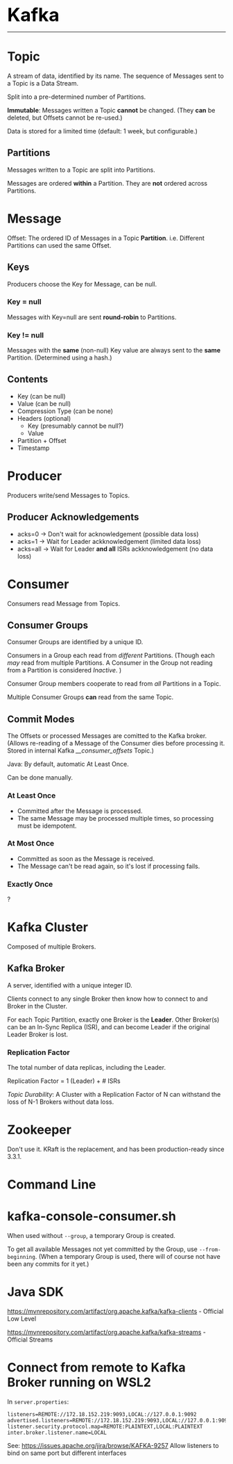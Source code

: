 **<span style="font-size:3em;color:black">Kafka</span>**
***

# Topic

A stream of data, identified by its name.  The sequence of Messages sent to a Topic is a Data Stream.

Split into a pre-determined number of Partitions.

**Immutable**: Messages written a Topic **cannot** be changed.  (They **can** be deleted, but Offsets cannot be re-used.)

Data is stored for a limited time (default: 1 week, but configurable.)

## Partitions

Messages written to a Topic are split into Partitions.

Messages are ordered **within** a Partition.  They are **not** ordered across Partitions.

# Message

Offset: The ordered ID of Messages in a Topic **Partition**.  i.e. Different Partitions can used the same Offset.

## Keys

Producers choose the Key for Message, can be null.

### Key = null

Messages with Key=null are sent **round-robin** to Partitions.

### Key != null

Messages with the **same** (non-null) Key value are always sent to the **same** Partition.  (Determined using a hash.)

## Contents
- Key (can be null)
- Value (can be null)
- Compression Type (can be none)
- Headers (optional)
   - Key (presumably cannot be null?)
   - Value
- Partition + Offset
- Timestamp

# Producer

Producers write/send Messages to Topics.

## Producer Acknowledgements
- acks=0 → Don't wait for acknowledgement (possible data loss)
- acks=1 → Wait for Leader ackknowledgement (limited data loss)
- acks=all → Wait for Leader **and all** ISRs ackknowledgement (no data loss)

# Consumer

Consumers read Message from Topics.

## Consumer Groups

Consumer Groups are identified by a unique ID.

Consumers in a Group each read from *different* Partitions.  (Though each *may* read from multiple Partitions.  A Consumer in the Group not reading from a Partition is considered *Inactive*. )

Consumer Group members cooperate to read from *all* Partitions in a Topic.

Multiple Consumer Groups **can** read from the same Topic.

## Commit Modes

The Offsets or processed Messages are comitted to the Kafka broker.  (Allows re-reading of a Message of the Consumer dies before processing it.  Stored in internal Kafka *__consumer_offsets* Topic.)

Java: By default, automatic At Least Once.

Can be done manually.

### At Least Once
- Committed after the Message is processed.
- The same Message may be processed multiple times, so processing must be idempotent.

### At Most Once
- Committed as soon as the Message is received.
- The Message can't be read again, so it's lost if processing fails.

### Exactly Once
?

# Kafka Cluster

Composed of multiple Brokers.

## Kafka Broker

A server, identified with a unique integer ID.

Clients connect to any single Broker then know how to connect to and Broker in the Cluster.

For each Topic Partition, exactly one Broker is the **Leader**.  Other Broker(s) can be an In-Sync Replica (ISR), and can become Leader if the original Leader Broker is lost.

### Replication Factor

The total number of data replicas, including the Leader.

Replication Factor = 1 (Leader) + # ISRs

_Topic Durability_: A Cluster with a Replication Factor of N can withstand the loss of N-1 Brokers without data loss.

# Zookeeper

Don't use it.  KRaft is the replacement, and has been production-ready since 3.3.1.

# Command Line

# kafka-console-consumer.sh

When used without ```--group```, a temporary Group is created.

To get all available Messages not yet committed by the Group, use ```--from-beginning```.  (When a temporary Group is used, there will of course not have been any commits for it yet.)

# Java SDK

https://mvnrepository.com/artifact/org.apache.kafka/kafka-clients - Official Low Level

https://mvnrepository.com/artifact/org.apache.kafka/kafka-streams - Official Streams

# Connect from remote to Kafka Broker running on WSL2
In ```server.properties```:
```
listeners=REMOTE://172.18.152.219:9093,LOCAL://127.0.0.1:9092
advertised.listeners=REMOTE://172.18.152.219:9093,LOCAL://127.0.0.1:9092
listener.security.protocol.map=REMOTE:PLAINTEXT,LOCAL:PLAINTEXT
inter.broker.listener.name=LOCAL
```
See: https://issues.apache.org/jira/browse/KAFKA-9257 Allow listeners to bind on same port but different interfaces
